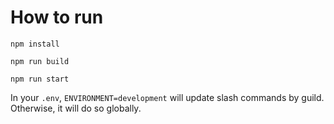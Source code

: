 # How to run

`npm install`

`npm run build`

`npm run start`

In your `.env`, `ENVIRONMENT=development` will update slash commands by guild. Otherwise, it will do so globally.